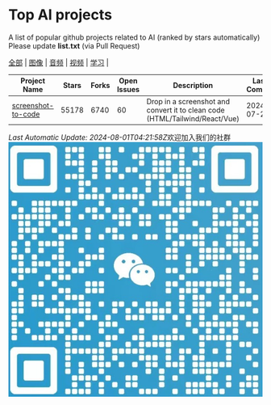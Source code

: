 # Top AI projects
A list of popular github projects related to AI (ranked by stars automatically)
Please update **list.txt** (via Pull Request)

<a href="./README.md">全部</a> |   <a href="./READMEpicture.md">图像</a> |   <a href="./READMEaudio.md">音频</a> | <a href="./READMEvideo.md">视频</a> | <a href="./READMElearn.md">学习</a> | 

| Project Name | Stars | Forks | Open Issues | Description | Last Commit |
| ------------ | ----- | ----- | ----------- | ----------- | ----------- |
| [screenshot-to-code](https://github.com/abi/screenshot-to-code) | 55178 | 6740 | 60 | Drop in a screenshot and convert it to clean code (HTML/Tailwind/React/Vue) | 2024-07-25 |

*Last Automatic Update: 2024-08-01T04:21:58Z*欢迎加入我们的社群 ![](https://raw.githubusercontent.com/mouuii/picture/master/weichat.jpg) 